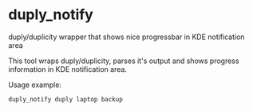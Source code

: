 # duply_notify
duply/duplicity wrapper that shows nice progressbar in KDE notification area

This tool wraps duply/duplicity, parses it's output and shows progress information in KDE notification area.

Usage example:

```shell
duply_notify duply laptop backup
```
